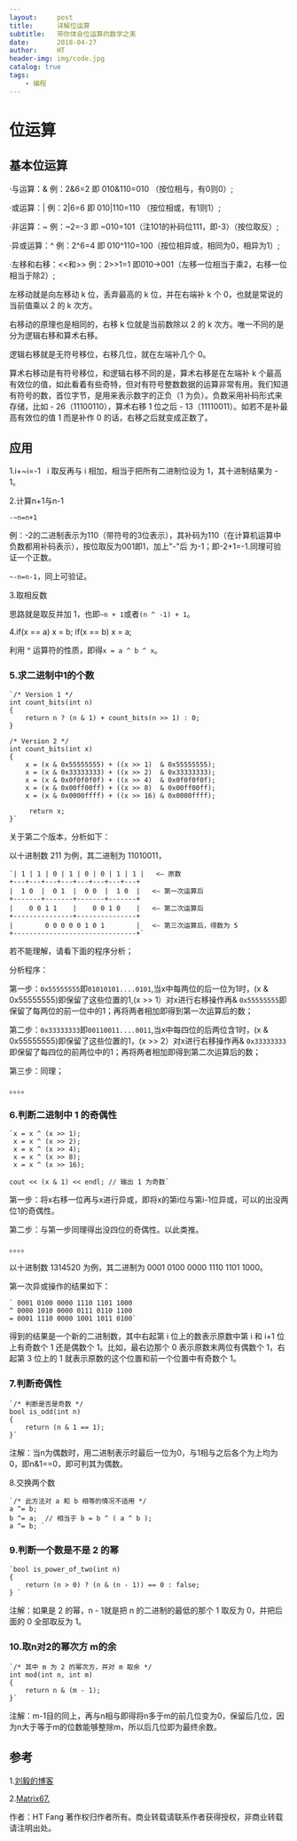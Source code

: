 ```yaml
---
layout:     post                    
title:      详解位运算             
subtitle:   带你体会位运算的数学之美
date:       2018-04-27            
author:     HT                     
header-img: img/code.jpg    
catalog: true                       
tags:                               
    - 编程
---
```


# 位运算

## 基本位运算

·与运算：&   例：2&6=2 即 010&110=010 （按位相与，有0则0）;

·或运算：|   例：2|6=6 即 010|110=110 （按位相或，有1则1）;

·非运算：~   例：~2=-3 即 ~010=101（注101的补码位111，即-3）（按位取反）;

·异或运算：^ 例：2^6=4 即 010^110=100（按位相异或，相同为0，相异为1）;

·左移和右移：<<和>> 例：2>>1=1 即010->001（左移一位相当于乘2，右移一位相当于除2）;

左移动就是向左移动 k 位，丢弃最高的 k 位，并在右端补 k 个 0，也就是常说的当前值乘以 2 的 k 次方。

右移动的原理也是相同的，右移 k 位就是当前数除以 2 的 k 次方。唯一不同的是分为逻辑右移和算术右移。

逻辑右移就是无符号移位，右移几位，就在左端补几个 0。

算术右移动是有符号移位，和逻辑右移不同的是，算术右移是在左端补 k 个最高有效位的值，如此看着有些奇特，但对有符号整数数据的运算非常有用。我们知道有符号的数，首位字节，是用来表示数字的正负（1 为负）。负数采用补码形式来存储，比如 - 26（11100110），算术右移 1 位之后 - 13（11110011）。如若不是补最高有效位的值 1 而是补作 0 的话，右移之后就变成正数了。

## 应用

1.i+~i=-1   i 取反再与 i 相加，相当于把所有二进制位设为 1，其十进制结果为 - 1。

2.计算n+1与n-1

`-~n=n+1`

例：-2的二进制表示为110（带符号的3位表示），其补码为110（在计算机运算中负数都用补码表示），按位取反为001即1，加上"-"后
为-1；即-2+1=-1.同理可验证一个正数。

`~-n=n-1`，同上可验证。

3.取相反数

思路就是取反并加 1，也即`~n + 1`或者`(n ^ -1) + 1`。

4.if(x == a) x = b; if(x == b) x = a;

利用 ^ 运算符的性质，即得`x = a ^ b ^ x`。

### 5.求二进制中1的个数

	`/* Version 1 */
	int count_bits(int n)
	{
    	return n ? (n & 1) + count_bits(n >> 1) : 0;
	}

	/* Version 2 */
	int count_bits(int x)
	{
    	x = (x & 0x55555555) + ((x >> 1)  & 0x55555555);
     	x = (x & 0x33333333) + ((x >> 2)  & 0x33333333);
     	x = (x & 0x0f0f0f0f) + ((x >> 4)  & 0x0f0f0f0f);
     	x = (x & 0x00ff00ff) + ((x >> 8)  & 0x00ff00ff);
     	x = (x & 0x0000ffff) + ((x >> 16) & 0x0000ffff);
  
    	 return x;
	}`

关于第二个版本，分析如下：

以十进制数 211 为例，其二进制为 11010011，

	`| 1 | 1 | 0 | 1 | 0 | 0 | 1 | 1 |   <— 原数
	+---+---+---+---+---+---+---+---+
	|  1 0  |  0 1  |  0 0  |  1 0  |   <— 第一次运算后
	+-------+-------+-------+-------+
	|    0 0 1 1    |    0 0 1 0    |   <— 第二次运算后
	+---------------+---------------+
	|        0 0 0 0 0 1 0 1        |   <— 第三次运算后，得数为 5
	+-------------------------------+`

若不能理解，请看下面的程序分析；

分析程序：

第一步：`0x55555555`即`01010101....0101`,当x中每两位的后一位为1时，(x & 0x55555555)即保留了这些位置的1,(x >> 1）对x进行右移操作再& `0x55555555`即保留了每两位的前一位中的1；再将两者相加即得到第一次运算后的数；

第二步：`0x33333333`即`00110011....0011`,当x中每四位的后两位含1时，(x & 0x55555555)即保留了这些位置的1，(x >> 2）对x进行右移操作再&
`0x33333333`即保留了每四位的前两位中的1；再将两者相加即得到第二次运算后的数；

第三步：同理；

。。。。

### 6.判断二进制中 1 的奇偶性

	`x = x ^ (x >> 1);
	 x = x ^ (x >> 2);
	 x = x ^ (x >> 4);
	 x = x ^ (x >> 8);
	 x = x ^ (x >> 16);

	cout << (x & 1) << endl; // 输出 1 为奇数`

第一步：将x右移一位再与x进行异或，即将x的第i位与第i-1位异或，可以的出没两位1的奇偶性。

第二步：与第一步同理得出没四位的奇偶性。以此类推。

。。。。

以十进制数 1314520 为例，其二进制为 0001 0100 0000 1110 1101 1000。

第一次异或操作的结果如下：
	
	` 0001 0100 0000 1110 1101 1000
	^ 0000 1010 0000 0111 0110 1100
	= 0001 1110 0000 1001 1011 0100`

得到的结果是一个新的二进制数，其中右起第 i 位上的数表示原数中第 i 和 i+1 位上有奇数个 1 还是偶数个 1。比如，最右边那个 0 表示原数末两位有偶数个 1，右起第 3 位上的 1 就表示原数的这个位置和前一个位置中有奇数个 1。

### 7.判断奇偶性

	`/* 判断是否是奇数 */
	bool is_odd(int n)
	{
    	return (n & 1 == 1);
	}`

注解：当n为偶数时，用二进制表示时最后一位为0，与1相与之后各个为上均为0，即n&1==0，即可判其为偶数。

8.交换两个数

	`/* 此方法对 a 和 b 相等的情况不适用 */
	a ^= b;  
	b ^= a;  // 相当于 b = b ^ ( a ^ b );
	a ^= b; `

### 9.判断一个数是不是 2 的幂

	`bool is_power_of_two(int n)
	{
    	return (n > 0) ? (n & (n - 1)) == 0 : false;
	} `

注解：如果是 2 的幂，n - 1就是把 n 的二进制的最低的那个 1 取反为 0，并把后面的 0 全部取反为 1。

### 10.取n对2的幂次方 m的余

	`/* 其中 m 为 2 的幂次方，并对 m 取余 */
	int mod(int n, int m)
	{
    	return n & (m - 1);  
	}`

注解：m-1目的同上，再与n相与即得将n多于m的前几位变为0，保留后几位，因为n大于等于m的位数能够整除m，所以后几位即为最终余数。

## 参考
1.[刘毅的博客](https://subetter.com/page/2)

2.[Matrix67. ](http://www.matrix67.com)

作者：HT Fang
著作权归作者所有。商业转载请联系作者获得授权，非商业转载请注明出处。


